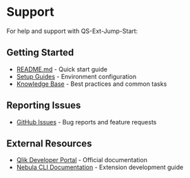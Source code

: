 # Support

For help and support with QS-Ext-Jump-Start:

## Getting Started

- [README.md](../README.md) - Quick start guide
- [Setup Guides](../docs/) - Environment configuration
- [Knowledge Base](../KNOWLEDGE_BASE.md) - Best practices and common tasks

## Reporting Issues

- [GitHub Issues](https://github.com/QlikSenseStudios/qs-ext-jump-start/issues) - Bug reports and feature requests

## External Resources

- [Qlik Developer Portal](https://qlik.dev/) - Official documentation
- [Nebula CLI Documentation](https://qlik.dev/extend/) - Extension development guide
